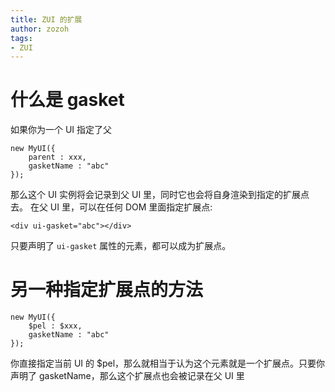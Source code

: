 ```yaml
---
title: ZUI 的扩展
author: zozoh
tags:
- ZUI
---
```


# 什么是 gasket

如果你为一个 UI 指定了父

```
new MyUI({
    parent : xxx,
    gasketName : "abc"
});
```

那么这个 UI 实例将会记录到父 UI 里，同时它也会将自身渲染到指定的扩展点去。
在父 UI 里，可以在任何 DOM 里面指定扩展点:

```
<div ui-gasket="abc"></div>
```

只要声明了 `ui-gasket` 属性的元素，都可以成为扩展点。 

# 另一种指定扩展点的方法

```
new MyUI({
    $pel : $xxx,
    gasketName : "abc"
});
```
你直接指定当前 UI 的 $pel，那么就相当于认为这个元素就是一个扩展点。只要你声明了 gasketName，那么这个扩展点也会被记录在父 UI 里


